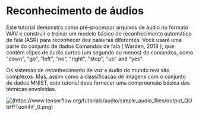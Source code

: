 # Reconhecimento de áudios

Este tutorial demonstra como pré-processar arquivos de áudio no formato WAV e construir e treinar um modelo básico de reconhecimento automático de fala (ASR) para reconhecer dez palavras diferentes. Você usará uma parte do conjunto de dados Comandos de fala ( Warden, 2018 ), que contém clipes de áudio curtos (um segundo ou menos) de comandos, como "down", "go", "left", "no", "right", "stop", "up" and "yes".

Os sistemas de reconhecimento de voz e áudio do mundo real são complexos. Mas, assim como a classificação de imagens com o conjunto de dados MNIST, este tutorial deve fornecer uma compreensão básica das técnicas envolvidas.



![(https://www.tensorflow.org/tutorials/audio/simple_audio_files/output_QUbHfTuon4iF_0.png)](https://www.tensorflow.org/tutorials/audio/simple_audio_files/output_QUbHfTuon4iF_0.png)
